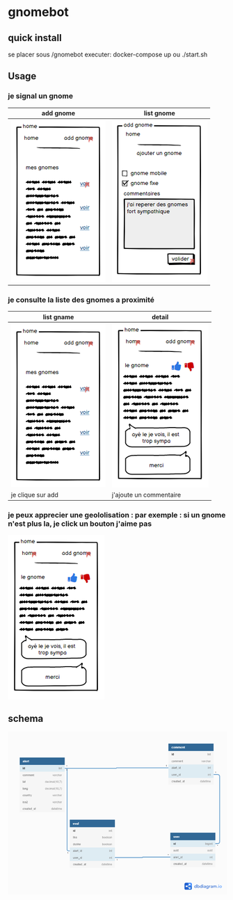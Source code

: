 # gnomebot

## quick install

se placer sous /gnomebot
executer: 
    docker-compose up
    ou
    ./start.sh

## Usage

###  je signal un gnome

add gnome | list gnome 
--| --
![](./docs/100.PNG) | ![](./docs/110.PNG)  



###  je consulte la liste des gnomes a proximité

list gname | detail 
--| --
![](./docs/100.PNG) | ![](./docs/120.PNG) | ![](./docs/100.PNG)
je clique sur add | j'ajoute un commentaire | je reviens sur la liste

###  je peux apprecier une geololisation : par exemple : si un gnome n'est plus la, je click un bouton j'aime pas

![](./docs/120.PNG)

## schema

![sql](./docs/gnomebot.png)
